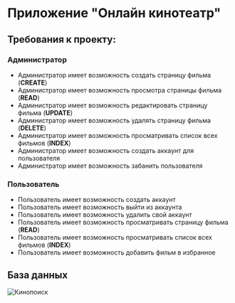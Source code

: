 # Приложение "Онлайн кинотеатр"
## Требования к проекту:
### Администратор
<ul>
  <li>Администратор имеет возможность создать страницу фильма (<b>CREATE</b>)</li>
  <li>Администратор имеет возможность просмотра страницы фильма (<b>READ</b>)</li>
  <li>Администратор имеет возможность редактировать страницу фильма (<b>UPDATE</b>)</li>
  <li>Администратор имеет возможность удалять страницу фильма (<b>DELETE</b>)</li>
  <li>Администратор имеет возможность просматривать список всех фильмов (<b>INDEX</b>)</li>
  <li>Администратор имеет возможность создать аккаунт для пользователя</li>
  <li>Администратор имеет возможность забанить пользователя</li>
</ul>

### Пользователь
<ul>
  <li>Пользователь имеет возможность создать аккаунт</li>
  <li>Пользователь имеет возможность выйти из аккаунта</li>
  <li>Пользователь имеет возможность удалить свой аккаунт</li>
  <li>Пользователь имеет возможность просматривать страницу фильма (<b>READ</b>)</li>
  <li>Пользователь имеет возможность просматривать список всех фильмов (<b>INDEX</b>)</li>
  <li>Пользователь имеет возможность добавить фильм в избранное</li>
</ul>

## База данных
![Кинопоиск](https://github.com/user-attachments/assets/b11b6bcc-0c09-42ee-a03f-a03a6f2272e8)

